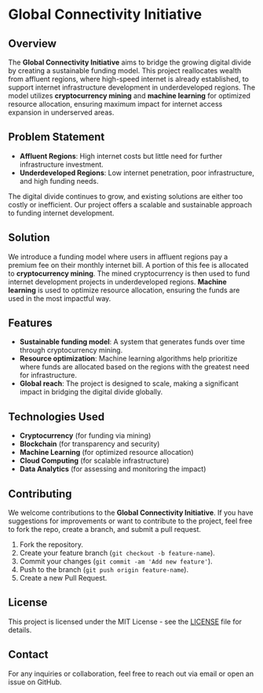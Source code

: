 # Global Connectivity Initiative

## Overview
The **Global Connectivity Initiative** aims to bridge the growing digital divide by creating a sustainable funding model. This project reallocates wealth from affluent regions, where high-speed internet is already established, to support internet infrastructure development in underdeveloped regions. The model utilizes **cryptocurrency mining** and **machine learning** for optimized resource allocation, ensuring maximum impact for internet access expansion in underserved areas.

## Problem Statement
- **Affluent Regions**: High internet costs but little need for further infrastructure investment.
- **Underdeveloped Regions**: Low internet penetration, poor infrastructure, and high funding needs.
  
The digital divide continues to grow, and existing solutions are either too costly or inefficient. Our project offers a scalable and sustainable approach to funding internet development.

## Solution
We introduce a funding model where users in affluent regions pay a premium fee on their monthly internet bill. A portion of this fee is allocated to **cryptocurrency mining**. The mined cryptocurrency is then used to fund internet development projects in underdeveloped regions. **Machine learning** is used to optimize resource allocation, ensuring the funds are used in the most impactful way.

## Features
- **Sustainable funding model**: A system that generates funds over time through cryptocurrency mining.
- **Resource optimization**: Machine learning algorithms help prioritize where funds are allocated based on the regions with the greatest need for infrastructure.
- **Global reach**: The project is designed to scale, making a significant impact in bridging the digital divide globally.

## Technologies Used
- **Cryptocurrency** (for funding via mining)
- **Blockchain** (for transparency and security)
- **Machine Learning** (for optimized resource allocation)
- **Cloud Computing** (for scalable infrastructure)
- **Data Analytics** (for assessing and monitoring the impact)

## Contributing

We welcome contributions to the **Global Connectivity Initiative**. If you have suggestions for improvements or want to contribute to the project, feel free to fork the repo, create a branch, and submit a pull request.

1. Fork the repository.
2. Create your feature branch (`git checkout -b feature-name`).
3. Commit your changes (`git commit -am 'Add new feature'`).
4. Push to the branch (`git push origin feature-name`).
5. Create a new Pull Request.

## License

This project is licensed under the MIT License - see the [LICENSE](LICENSE) file for details.

## Contact

For any inquiries or collaboration, feel free to reach out via email or open an issue on GitHub.
